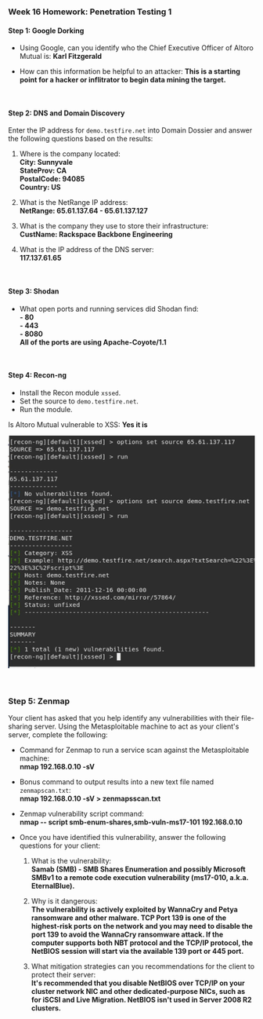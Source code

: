 ### Week 16 Homework: Penetration Testing 1

#### Step 1: Google Dorking


- Using Google, can you identify who the Chief Executive Officer of Altoro Mutual is: <b>Karl Fitzgerald</b>

- How can this information be helpful to an attacker: <b>This is a starting point for a hacker or inflitrator to begin data mining the target.</b>

<br>

#### Step 2: DNS and Domain Discovery

Enter the IP address for `demo.testfire.net` into Domain Dossier and answer the following questions based on the results:

  1. Where is the company located:<br> 
<b>City: Sunnyvale<br>
StateProv: CA<br>
PostalCode: 94085<br>
Country: US </b>

  2. What is the NetRange IP address: <br> <b> NetRange:    65.61.137.64 - 65.61.137.127</b>


  3. What is the company they use to store their infrastructure:<br><b> CustName: Rackspace Backbone Engineering<br></b>

  4. What is the IP address of the DNS server:
  <br><b>117.137.61.65<br></b>

<br>

#### Step 3: Shodan

- What open ports and running services did Shodan find:
<b><br>- 80
<br>- 443
<br>- 8080
<br> All of the ports are using Apache-Coyote/1.1</b>  

<br>

#### Step 4: Recon-ng

- Install the Recon module `xssed`. 
- Set the source to `demo.testfire.net`. 
- Run the module. 

Is Altoro Mutual vulnerable to XSS: <b> Yes it is </b>

![](Images/DemoTestFire-XSSED.png)

<br>


### Step 5: Zenmap

Your client has asked that you help identify any vulnerabilities with their file-sharing server. Using the Metasploitable machine to act as your client's server, complete the following:

- Command for Zenmap to run a service scan against the Metasploitable machine: <br><b> nmap 192.168.0.10 -sV</b>
 
- Bonus command to output results into a new text file named `zenmapscan.txt`: <br><b>nmap 192.168.0.10 -sV > zenmapsscan.txt</b>

- Zenmap vulnerability script command: <br><b> nmap -- script smb-enum-shares,smb-vuln-ms17-101 192.168.0.10</b> 

- Once you have identified this vulnerability, answer the following questions for your client:
  1. What is the vulnerability:<br><b>Samab (SMB) - SMB Shares Enumeration and possibly Microsoft SMBv1 to a remote code execution vulnerability (ms17-010, a.k.a. EternalBlue).</b>

  2. Why is it dangerous: <br><b>The vulnerability is actively exploited by WannaCry and Petya ransomware and other malware. TCP Port 139 is one of the highest-risk ports on the network and you may need to disable the port 139 to avoid the WannaCry ransomware attack. If the computer supports both NBT protocol and the TCP/IP protocol, the NetBIOS session will start via the available 139 port or 445 port.</b>

  3. What mitigation strategies can you recommendations for the client to protect their server: <br><b>
   It's recommended that you disable NetBIOS over TCP/IP on your cluster network NIC and other dedicated-purpose NICs, such as for iSCSI and Live Migration. NetBIOS isn't used in Server 2008 R2 clusters.</b>


